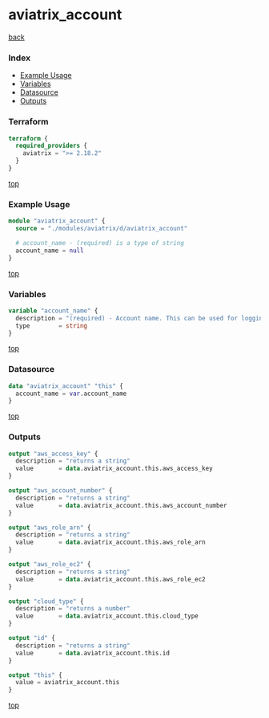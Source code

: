 # aviatrix_account

[back](../aviatrix.md)

### Index

- [Example Usage](#example-usage)
- [Variables](#variables)
- [Datasource](#datasource)
- [Outputs](#outputs)

### Terraform

```terraform
terraform {
  required_providers {
    aviatrix = ">= 2.18.2"
  }
}
```

[top](#index)

### Example Usage

```terraform
module "aviatrix_account" {
  source = "./modules/aviatrix/d/aviatrix_account"

  # account_name - (required) is a type of string
  account_name = null
}
```

[top](#index)

### Variables

```terraform
variable "account_name" {
  description = "(required) - Account name. This can be used for logging in to CloudN console or UserConnect controller."
  type        = string
}
```

[top](#index)

### Datasource

```terraform
data "aviatrix_account" "this" {
  account_name = var.account_name
}
```

[top](#index)

### Outputs

```terraform
output "aws_access_key" {
  description = "returns a string"
  value       = data.aviatrix_account.this.aws_access_key
}

output "aws_account_number" {
  description = "returns a string"
  value       = data.aviatrix_account.this.aws_account_number
}

output "aws_role_arn" {
  description = "returns a string"
  value       = data.aviatrix_account.this.aws_role_arn
}

output "aws_role_ec2" {
  description = "returns a string"
  value       = data.aviatrix_account.this.aws_role_ec2
}

output "cloud_type" {
  description = "returns a number"
  value       = data.aviatrix_account.this.cloud_type
}

output "id" {
  description = "returns a string"
  value       = data.aviatrix_account.this.id
}

output "this" {
  value = aviatrix_account.this
}
```

[top](#index)